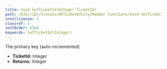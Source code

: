 ```yaml
---
title: Void SetTicketId(Integer TicketId)
path: /EJScript/Classes/NSTicketEntity/Member functions/Void SetTicketId(Integer p_0)
intellisense: 1
classref: 1
sortOrder: 8164
keywords: SetTicketId(Integer)
---
```



The primary key (auto-incremented)



* **TicketId:** Integer
* **Returns:** Integer


